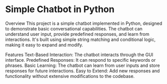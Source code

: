 # Simple Chatbot in Python
Overview
This project is a simple chatbot implemented in Python, designed to demonstrate basic conversational capabilities. The chatbot can understand user input, provide predefined responses, and learn from interactions. It's built using simple string matching and conditional logic, making it easy to expand and modify.

Features
Text-Based Interaction: The chatbot interacts through the GUI interface.
Predefined Responses: It can respond to specific keywords or phrases.
Basic Learning: The chatbot can learn from user inputs and store responses for future interactions.
Easy to Extend: Add new responses and functionality without extensive modifications to the codebase.

